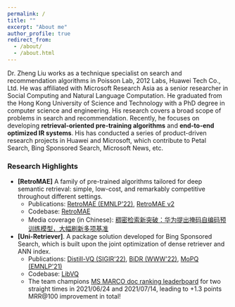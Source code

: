 ```yaml
---
permalink: /
title: ""
excerpt: "About me"
author_profile: true
redirect_from: 
  - /about/
  - /about.html
---
```

Dr. Zheng Liu works as a technique specialist on search and recommendation algorithms in Poisson Lab, 2012 Labs, Huawei Tech Co., Ltd. He was affiliated with Microsoft Research Asia as a senior researcher in Social Computing and Natural Language Computation. He graduated from the Hong Kong University of Science and Technology with a PhD degree in computer science and engineering. His research covers a broad scope of problems in search and recommendation. Recently, he focuses on developing **retrieval-oriented pre-training algorithms** and **end-to-end optimized IR systems**. His has conducted a series of product-driven research projects in Huawei and Microsoft, which contribute to Petal Search, Bing Sponsored Search, Microsoft News, etc. 

### Research Highlights
* **[RetroMAE]** A family of pre-trained algorithms tailored for deep semantic retrieval: simple, low-cost, and remarkably competitive throughout different settings.
  * Publications: [RetroMAE (EMNLP'22)](https://arxiv.org/abs/2205.12035), [RetroMAE v2](https://arxiv.org/abs/2211.08769) 
  * Codebase: [RetroMAE](https://github.com/staoxiao/RetroMAE)
  * Media coverage (in Chinese): [稠密检索新突破：华为提出掩码自编码预训练模型，大幅刷新多项基准](https://mp.weixin.qq.com/s/z9mwg1fFyY3K26Y2sTJjKQ)
* **[Uni-Retriever]**. A package solution developed for Bing Sponsored Search, which is built upon the joint optimization of dense retriever and ANN index.
  * Publications: [Distill-VQ (SIGIR'22)](https://dl.acm.org/doi/abs/10.1145/3477495.3531799), [BiDR (WWW'22)](https://arxiv.org/pdf/2201.05409.pdf), [MoPQ (EMNLP'21)](https://aclanthology.org/2021.emnlp-main.640/)
  * Codebase: [LibVQ](https://github.com/staoxiao/LibVQ)
  * The team champions [MS MARCO doc ranking leaderboard](https://microsoft.github.io/msmarco/) for two straight times in 2021/06/24 and 2021/07/14, leading to +1.3 points MRR@100 improvement in total!